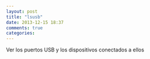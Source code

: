 ```yaml
---
layout: post
title: "lsusb"
date: 2013-12-15 18:37
comments: true
categories: 
---
```

Ver los puertos USB y los dispositivos conectados a ellos

